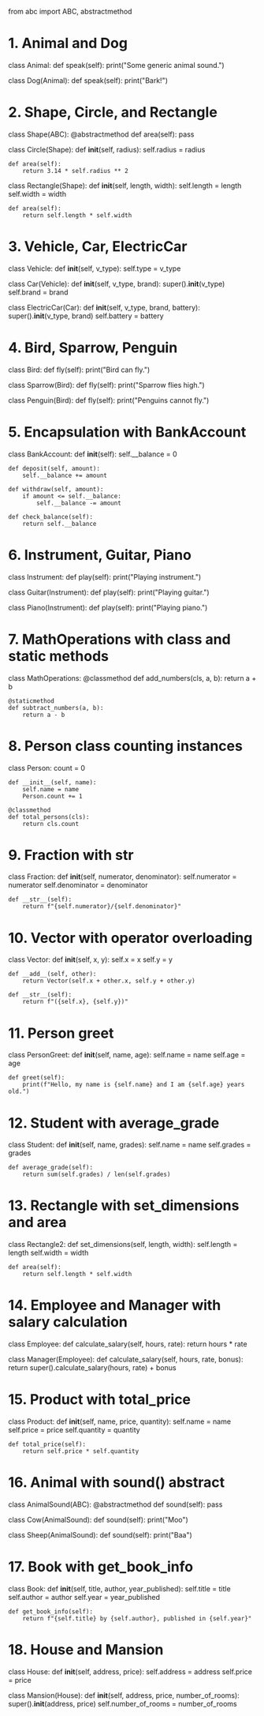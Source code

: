 from abc import ABC, abstractmethod

# 1. Animal and Dog
class Animal:
    def speak(self):
        print("Some generic animal sound.")

class Dog(Animal):
    def speak(self):
        print("Bark!")

# 2. Shape, Circle, and Rectangle
class Shape(ABC):
    @abstractmethod
    def area(self):
        pass

class Circle(Shape):
    def __init__(self, radius):
        self.radius = radius

    def area(self):
        return 3.14 * self.radius ** 2

class Rectangle(Shape):
    def __init__(self, length, width):
        self.length = length
        self.width = width

    def area(self):
        return self.length * self.width

# 3. Vehicle, Car, ElectricCar
class Vehicle:
    def __init__(self, v_type):
        self.type = v_type

class Car(Vehicle):
    def __init__(self, v_type, brand):
        super().__init__(v_type)
        self.brand = brand

class ElectricCar(Car):
    def __init__(self, v_type, brand, battery):
        super().__init__(v_type, brand)
        self.battery = battery

# 4. Bird, Sparrow, Penguin
class Bird:
    def fly(self):
        print("Bird can fly.")

class Sparrow(Bird):
    def fly(self):
        print("Sparrow flies high.")

class Penguin(Bird):
    def fly(self):
        print("Penguins cannot fly.")

# 5. Encapsulation with BankAccount
class BankAccount:
    def __init__(self):
        self.__balance = 0

    def deposit(self, amount):
        self.__balance += amount

    def withdraw(self, amount):
        if amount <= self.__balance:
            self.__balance -= amount

    def check_balance(self):
        return self.__balance

# 6. Instrument, Guitar, Piano
class Instrument:
    def play(self):
        print("Playing instrument.")

class Guitar(Instrument):
    def play(self):
        print("Playing guitar.")

class Piano(Instrument):
    def play(self):
        print("Playing piano.")

# 7. MathOperations with class and static methods
class MathOperations:
    @classmethod
    def add_numbers(cls, a, b):
        return a + b

    @staticmethod
    def subtract_numbers(a, b):
        return a - b

# 8. Person class counting instances
class Person:
    count = 0

    def __init__(self, name):
        self.name = name
        Person.count += 1

    @classmethod
    def total_persons(cls):
        return cls.count

# 9. Fraction with __str__
class Fraction:
    def __init__(self, numerator, denominator):
        self.numerator = numerator
        self.denominator = denominator

    def __str__(self):
        return f"{self.numerator}/{self.denominator}"

# 10. Vector with operator overloading
class Vector:
    def __init__(self, x, y):
        self.x = x
        self.y = y

    def __add__(self, other):
        return Vector(self.x + other.x, self.y + other.y)

    def __str__(self):
        return f"({self.x}, {self.y})"

# 11. Person greet
class PersonGreet:
    def __init__(self, name, age):
        self.name = name
        self.age = age

    def greet(self):
        print(f"Hello, my name is {self.name} and I am {self.age} years old.")

# 12. Student with average_grade
class Student:
    def __init__(self, name, grades):
        self.name = name
        self.grades = grades

    def average_grade(self):
        return sum(self.grades) / len(self.grades)

# 13. Rectangle with set_dimensions and area
class Rectangle2:
    def set_dimensions(self, length, width):
        self.length = length
        self.width = width

    def area(self):
        return self.length * self.width

# 14. Employee and Manager with salary calculation
class Employee:
    def calculate_salary(self, hours, rate):
        return hours * rate

class Manager(Employee):
    def calculate_salary(self, hours, rate, bonus):
        return super().calculate_salary(hours, rate) + bonus

# 15. Product with total_price
class Product:
    def __init__(self, name, price, quantity):
        self.name = name
        self.price = price
        self.quantity = quantity

    def total_price(self):
        return self.price * self.quantity

# 16. Animal with sound() abstract
class AnimalSound(ABC):
    @abstractmethod
    def sound(self):
        pass

class Cow(AnimalSound):
    def sound(self):
        print("Moo")

class Sheep(AnimalSound):
    def sound(self):
        print("Baa")

# 17. Book with get_book_info
class Book:
    def __init__(self, title, author, year_published):
        self.title = title
        self.author = author
        self.year = year_published

    def get_book_info(self):
        return f"{self.title} by {self.author}, published in {self.year}"

# 18. House and Mansion
class House:
    def __init__(self, address, price):
        self.address = address
        self.price = price

class Mansion(House):
    def __init__(self, address, price, number_of_rooms):
        super().__init__(address, price)
        self.number_of_rooms = number_of_rooms
